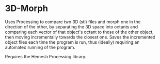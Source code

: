 # 3D-Morph

Uses Processing to compare two 3D (stl) files and morph one in the direction of the other, by separating the 3D space into octants and comparing each vector of that object's octant to those of the other object, then moving incrementally towards the closest one. Saves the incremented object files each time the program is run, thus (ideally) requiring an automated running of the program. 

Requires the Hemesh Processing library.
